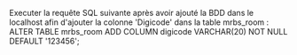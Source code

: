 Executer la requête SQL suivante après avoir ajouté la BDD dans le localhost afin d'ajouter la colonne 'Digicode' dans la table mrbs_room :
ALTER TABLE mrbs_room
ADD COLUMN digicode VARCHAR(20) NOT NULL DEFAULT '123456';
